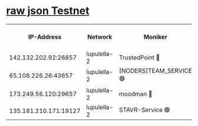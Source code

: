 [raw json Testnet](https://rpc-check.jaclalt.stavr.tech/jaclalt/rpc-jaclalt-result.json)
=

<table><tr><th>IP-Address</th><th>Network</th><th>Moniker</th><th>Latest Block Height</th><th>Earliest Block Height</th><th>Catching Up</th><th>Tx Index</th><th>Voting Power</th><th>Scan Time</th></tr><tr><td>142.132.202.92:26857</td><td>lupulella-2</td><td>TrustedPoint 🔴</td><td>7110537</td><td>6282001</td><td>False</td><td>off</td><td>400065</td><td>2024-03-15T02:48:02.652155595UTC</td></tr><tr><td>65.108.226.26:43657</td><td>lupulella-2</td><td>[NODERS]TEAM_SERVICE 🟢</td><td>7110537</td><td>6282001</td><td>False</td><td>on</td><td>0</td><td>2024-03-15T02:48:02.989236370UTC</td></tr><tr><td>173.249.56.120:29657</td><td>lupulella-2</td><td>moodman 🔴</td><td>7110537</td><td>7010537</td><td>False</td><td>off</td><td>1075134</td><td>2024-03-15T02:48:02.437509899UTC</td></tr><tr><td>135.181.210.171:19127</td><td>lupulella-2</td><td>STAVR-Service 🟢</td><td>7110536</td><td>7109001</td><td>False</td><td>on</td><td>0</td><td>2024-03-15T02:47:53.919045473UTC</td></tr></table>
